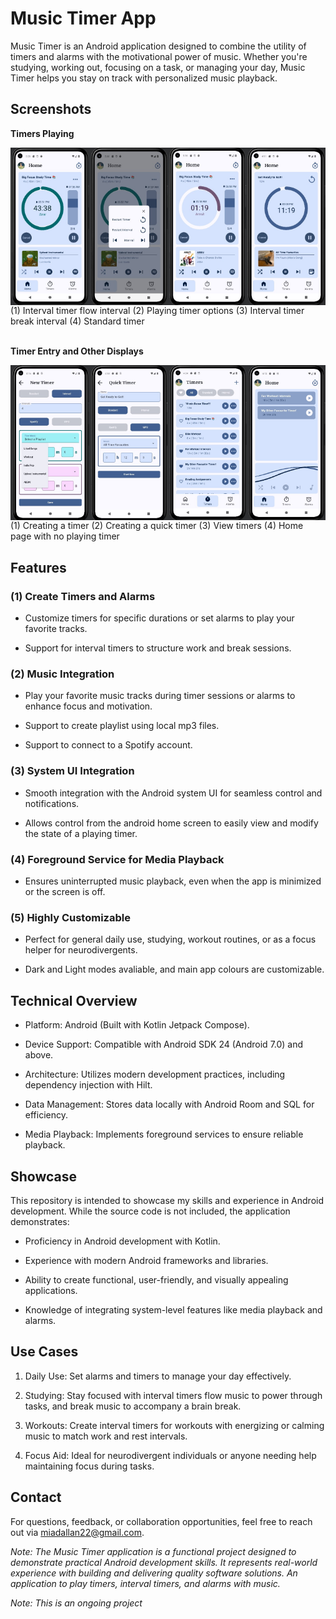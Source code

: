# Music Timer App

Music Timer is an Android application designed to combine the utility of timers and alarms with the motivational power of music. Whether you're studying, working out, focusing on a task, or managing your day, Music Timer helps you stay on track with personalized music playback.

## Screenshots
**Timers Playing**
<div style="display: flex; justify-content: space-around; width: 100%; flex-wrap: nowrap;">
  <img src="assets/interval_timer_playing.jpg" alt="Interval Timer Playing Flow" style="flex: 1; width: 23%; height: auto;">
  <img src="assets/interval_timer_playing_modal.jpg" alt="Interval Timer Playing Modal" style="flex: 1; width: 23%; height: auto;">
  <img src="assets/interval_timer_playing_break_2.jpg" alt="Interval Timer Playing Break" style="flex: 1; width: 23%; height: auto;">
  <img src="assets/standard_timer_playing.jpg" alt="Standard Timer Playing" style="flex: 1; width: 23%; height: auto;">
</div>
(1) Interval timer flow interval (2) Playing timer options (3) Interval timer break interval (4) Standard timer 
<br> <br>

**Timer Entry and Other Displays**
<div style="display: flex; justify-content: space-around; width: 100%; flex-wrap: nowrap;">
  <img src="assets/interval_entry_show_playlists.jpg" alt="Interval Timer Entry" style="flex: 1; width: 23%; height: auto;">
  <img src="assets/quick_timer_entry.jpg" alt="Quick Timer Entry" style="flex: 1; width: 23%; height: auto;">
  <img src="assets/timer_list_all.jpg" alt="Timer List" style="flex: 1; width: 23%; height: auto;">
  <img src="assets/blank_home_favs.jpg" alt="Home Page" style="flex: 1; width: 23%; height: auto;">
</div>
(1) Creating a timer (2) Creating a quick timer (3) View timers (4) Home page with no playing timer

## Features

### (1) Create Timers and Alarms 

- Customize timers for specific durations or set alarms to play your favorite tracks.

- Support for interval timers to structure work and break sessions.

### (2) Music Integration

- Play your favorite music tracks during timer sessions or alarms to enhance focus and motivation.

- Support to create playlist using local mp3 files.

- Support to connect to a Spotify account. 

### (3) System UI Integration

- Smooth integration with the Android system UI for seamless control and notifications.

- Allows control from the android home screen to easily view and modify the state of a playing timer. 

### (4) Foreground Service for Media Playback

- Ensures uninterrupted music playback, even when the app is minimized or the screen is off.

### (5) Highly Customizable

- Perfect for general daily use, studying, workout routines, or as a focus helper for neurodivergents.

- Dark and Light modes avaliable, and main app colours are customizable. 

## Technical Overview

- Platform: Android (Built with Kotlin Jetpack Compose).

- Device Support: Compatible with Android SDK 24 (Android 7.0) and above.

- Architecture: Utilizes modern development practices, including dependency injection with Hilt.

- Data Management: Stores data locally with Android Room and SQL for efficiency.

- Media Playback: Implements foreground services to ensure reliable playback.

## Showcase

This repository is intended to showcase my skills and experience in Android development. While the source code is not included, the application demonstrates:

- Proficiency in Android development with Kotlin.

- Experience with modern Android frameworks and libraries.

- Ability to create functional, user-friendly, and visually appealing applications.

- Knowledge of integrating system-level features like media playback and alarms.

## Use Cases

1. Daily Use: Set alarms and timers to manage your day effectively.

2. Studying: Stay focused with interval timers flow music to power through tasks, and break music to accompany a brain break. 

3. Workouts: Create interval timers for workouts with energizing or calming music to match work and rest intervals. 

4. Focus Aid: Ideal for neurodivergent individuals or anyone needing help maintaining focus during tasks.

## Contact

For questions, feedback, or collaboration opportunities, feel free to reach out via miadallan22@gmail.com.

*Note: The Music Timer application is a functional project designed to demonstrate practical Android development skills. It represents real-world experience with building and delivering quality software solutions.
An application to play timers, interval timers, and alarms with music.*

*Note: This is an ongoing project*
